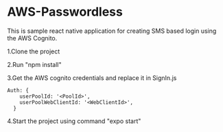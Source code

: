 # AWS-Passwordless

This is sample react native application for creating SMS based login using the AWS Cognito.

1.Clone the project

2.Run "npm install"

3.Get the AWS cognito credentials and replace it in  SignIn.js

    Auth: {
        userPoolId: '<PoolId>',
        userPoolWebClientId: '<WebClientId>',
      }
			
4.Start the project using command "expo start"

